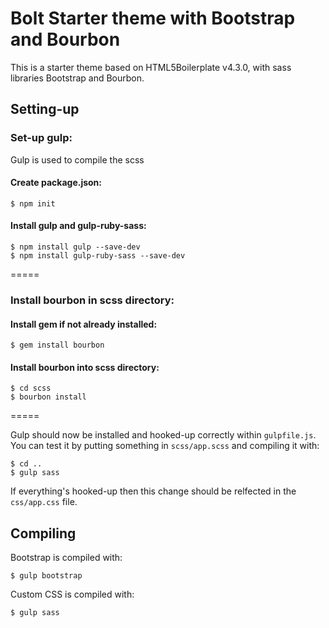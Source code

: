 # Bolt Starter theme with Bootstrap and Bourbon

This is a starter theme based on HTML5Boilerplate v4.3.0, with sass libraries Bootstrap and Bourbon. 

## Setting-up

### Set-up gulp:
Gulp is used to compile the scss

#### Create package.json:
	$ npm init
#### Install gulp and gulp-ruby-sass:
	$ npm install gulp --save-dev
	$ npm install gulp-ruby-sass --save-dev

=====

### Install bourbon in scss directory:

#### Install gem if not already installed:
	$ gem install bourbon

#### Install bourbon into scss directory:
	$ cd scss
	$ bourbon install

=====

Gulp should now be installed and hooked-up correctly within `gulpfile.js`. You can test it by putting something in `scss/app.scss` and compiling it with:

	$ cd ..
	$ gulp sass

If everything's hooked-up then this change should be relfected in the `css/app.css` file.

## Compiling

Bootstrap is compiled with:

	$ gulp bootstrap

Custom CSS is compiled with:

	$ gulp sass



